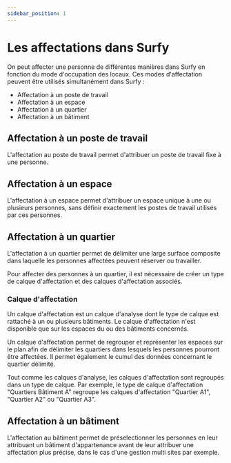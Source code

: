 ```yaml
---
sidebar_position: 1
---
```


# Les affectations dans Surfy

On peut affecter une personne de différentes manières dans Surfy en fonction du mode d'occupation des locaux.
Ces modes d'affectation peuvent être utilisés simultanément dans Surfy :

- Affectation à un poste de travail
- Affectation à un espace
- Affectation à un quartier
- Affectation à un bâtiment

## Affectation à un poste de travail

L'affectation au poste de travail permet d'attribuer un poste de travail fixe à une personne.

## Affectation à un espace

L'affectation à un espace permet d'attribuer un espace unique à une ou plusieurs personnes, sans définir exactement les postes de travail utilisés par ces personnes.

## Affectation à un quartier

L'affectation à un quartier permet de délimiter une large surface composite dans laquelle les personnes affectées peuvent réserver ou travailler.

Pour affecter des personnes à un quartier, il est nécessaire de créer un type de calque d'affectation et des calques d'affectation associés.

### Calque d'affectation

Un calque d'affectation est un calque d'analyse dont le type de calque est rattaché à un ou plusieurs bâtiments.
Le calque d'affectation n'est disponible que sur les espaces du ou des bâtiments concernés.

Un calque d'affectation permet de regrouper et représenter les espaces sur le plan afin de délimiter les quartiers dans lesquels les personnes pourront être affectées. Il permet également le cumul des données concernant le quartier délimité.

Tout comme les calques d'analyse, les calques d'affectation sont regroupés dans un type de calque.
Par exemple, le type de calque d'affectation "Quartiers Bâtiment A" regroupe les calques d'affectation "Quartier A1", "Quartier A2" ou "Quartier A3".

## Affectation à un bâtiment

L'affectation au bâtiment permet de préselectionner les personnes en leur attribuant un bâtiment d'appartenance avant de leur attribuer une affectation plus précise, dans le cas d'une gestion multi sites par exemple.